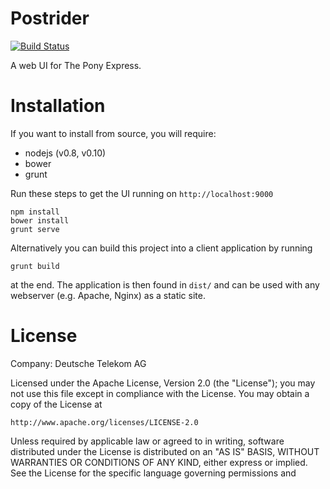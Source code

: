# Postrider

[![Build Status](https://travis-ci.org/TelekomCloud/postrider.png)](https://travis-ci.org/TelekomCloud/postrider.png)

A web UI for The Pony Express.

# Installation

If you want to install from source, you will require:

* nodejs (v0.8, v0.10)
* bower
* grunt

Run these steps to get the UI running on `http://localhost:9000`

    npm install
    bower install
    grunt serve

Alternatively you can build this project into a client application by running

    grunt build

at the end. The application is then found in `dist/` and can be used with any webserver (e.g. Apache, Nginx) as a static site.


# License

Company: Deutsche Telekom AG

Licensed under the Apache License, Version 2.0 (the "License");
you may not use this file except in compliance with the License.
You may obtain a copy of the License at

    http://www.apache.org/licenses/LICENSE-2.0

Unless required by applicable law or agreed to in writing, software
distributed under the License is distributed on an "AS IS" BASIS,
WITHOUT WARRANTIES OR CONDITIONS OF ANY KIND, either express or implied.
See the License for the specific language governing permissions and

